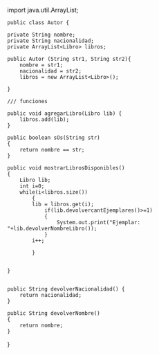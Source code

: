 import java.util.ArrayList;

	public class Autor {

	private String nombre;
	private String nacionalidad;
	private ArrayList<Libro> libros;
	
	public Autor (String str1, String str2){
		nombre = str1;
		nacionalidad = str2;
		libros = new ArrayList<Libro>();
		
	}
	
	/// funciones
	
	public void agregarLibro(Libro lib) {
		libros.add(lib);
	}
	
	public boolean sOs(String str)
	{
		return nombre == str;
	}
	
	public void mostrarLibrosDisponibles()
	{
		Libro lib;
		int i=0;
		while(i<libros.size())
			{
			lib = libros.get(i);
				if(lib.devolvercantEjemplares()>=1)
				{
					System.out.print("Ejemplar: "+lib.devolverNombreLibro());
				}
			i++;
			
			}
	
	
	}
	
	
	public String devolverNacionalidad() {
		return nacionalidad;
	}
	
	public String devolverNombre()
	{
		return nombre;
	}
	
}
